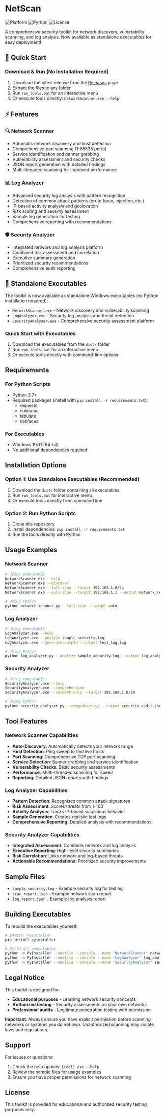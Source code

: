 # NetScan

![Platform](https://img.shields.io/badge/platform-Windows-blue)
![Python](https://img.shields.io/badge/python-3.7+-green)
![License](https://img.shields.io/badge/license-Educational-orange)

A comprehensive security toolkit for network discovery, vulnerability scanning, and log analysis. Now available as standalone executables for easy deployment!

## 🚀 Quick Start

### Download & Run (No Installation Required)
1. Download the latest release from the [Releases](../../releases) page
2. Extract the files to any folder
3. Run `run_tools.bat` for an interactive menu
4. Or execute tools directly: `NetworkScanner.exe --help`

## ⚡ Features

### 🔍 Network Scanner
- Automatic network discovery and host detection
- Comprehensive port scanning (1-65535 ports)
- Service identification and banner grabbing
- Vulnerability assessment and security checks
- JSON report generation with detailed findings
- Multi-threaded scanning for improved performance

### 📊 Log Analyzer
- Advanced security log analysis with pattern recognition
- Detection of common attack patterns (brute force, injection, etc.)
- IP-based activity analysis and geolocation
- Risk scoring and severity assessment
- Sample log generation for testing
- Comprehensive reporting with recommendations

### 🛡️ Security Analyzer
- Integrated network and log analysis platform
- Combined risk assessment and correlation
- Executive summary generation
- Prioritized security recommendations
- Comprehensive audit reporting

## 💾 Standalone Executables

The toolkit is now available as standalone Windows executables (no Python installation required):

- `NetworkScanner.exe` - Network discovery and vulnerability scanning
- `LogAnalyzer.exe` - Security log analysis and threat detection
- `SecurityAnalyzer.exe` - Comprehensive security assessment platform

### Quick Start with Executables

1. Download the executables from the `dist/` folder
2. Run `run_tools.bat` for an interactive menu
3. Or execute tools directly with command-line options

## Requirements

### For Python Scripts
- Python 3.7+
- Required packages (install with `pip install -r requirements.txt`):
  - requests
  - colorama
  - tabulate
  - netifaces

### For Executables
- Windows 10/11 (64-bit)
- No additional dependencies required

## Installation Options

### Option 1: Use Standalone Executables (Recommended)
1. Download the `dist/` folder containing all executables
2. Run `run_tools.bat` for interactive menu
3. Or execute tools directly from command line

### Option 2: Run Python Scripts
1. Clone this repository
2. Install dependencies: `pip install -r requirements.txt`
3. Run the tools directly with Python

## Usage Examples

### Network Scanner
```bash
# Using executable
NetworkScanner.exe --help
NetworkScanner.exe --discover
NetworkScanner.exe --full-scan --target 192.168.1.0/24
NetworkScanner.exe --vuln-scan --target 192.168.1.1 --output network_report.json

# Using Python
python network_scanner.py --full-scan --target auto
```

### Log Analyzer
```bash
# Using executable
LogAnalyzer.exe --help
LogAnalyzer.exe --analyze sample_security.log
LogAnalyzer.exe --generate-sample --output test_log.log

# Using Python
python log_analyzer.py --analyze sample_security.log --output log_analysis.json
```

### Security Analyzer
```bash
# Using executable
SecurityAnalyzer.exe --help
SecurityAnalyzer.exe --comprehensive
SecurityAnalyzer.exe --network-only --target 192.168.1.0/24

# Using Python
python security_analyzer.py --comprehensive --output security_audit.json
```

## Tool Features

### Network Scanner Capabilities
- **Auto-Discovery**: Automatically detects your network range
- **Host Detection**: Ping sweep to find live hosts
- **Port Scanning**: Comprehensive TCP port scanning
- **Service Detection**: Banner grabbing and service identification
- **Vulnerability Checks**: Basic security assessments
- **Performance**: Multi-threaded scanning for speed
- **Reporting**: Detailed JSON reports with findings

### Log Analyzer Capabilities
- **Pattern Detection**: Recognizes common attack signatures
- **Risk Assessment**: Scores threats from 1-100
- **Activity Analysis**: Tracks IP-based suspicious behavior
- **Sample Generation**: Creates realistic test logs
- **Comprehensive Reporting**: Detailed analysis with recommendations

### Security Analyzer Capabilities
- **Integrated Assessment**: Combines network and log analysis
- **Executive Reporting**: High-level security summaries
- **Risk Correlation**: Links network and log-based threats
- **Actionable Recommendations**: Prioritized security improvements

## Sample Files

- `sample_security.log` - Example security log for testing
- `scan_report.json` - Example network scan report
- `log_report.json` - Example log analysis report

## Building Executables

To rebuild the executables yourself:

```bash
# Install PyInstaller
pip install pyinstaller

# Build all executables
python -m PyInstaller --onefile --console --name "NetworkScanner" network_scanner.py
python -m PyInstaller --onefile --console --name "LogAnalyzer" log_analyzer.py  
python -m PyInstaller --onefile --console --name "SecurityAnalyzer" security_analyzer.py
```

## Legal Notice

This toolkit is designed for:
- **Educational purposes** - Learning network security concepts
- **Authorized testing** - Security assessments on your own networks
- **Professional audits** - Legitimate penetration testing with permission

**Important**: Always ensure you have explicit permission before scanning networks or systems you do not own. Unauthorized scanning may violate laws and regulations.

## Support

For issues or questions:
1. Check the help options: `[tool].exe --help`
2. Review the sample files for usage examples
3. Ensure you have proper permissions for network scanning

## License

This toolkit is provided for educational and authorized security testing purposes only.
 
